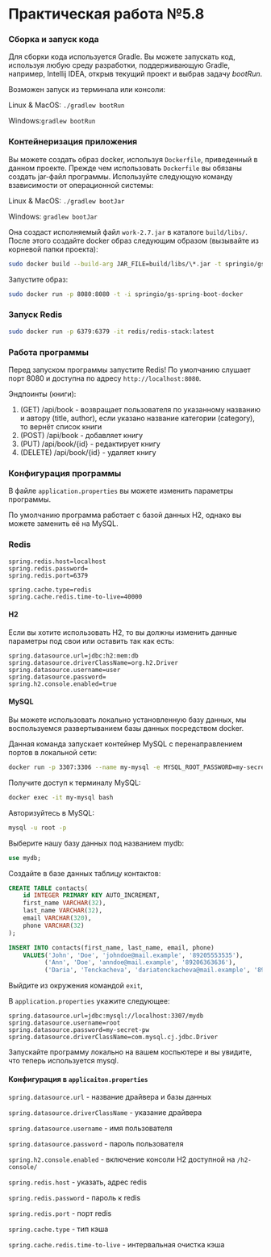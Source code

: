 # Практическая работа №5.8
### Сборка и запуск кода
Для сборки кода используется Gradle.
Вы можете запускать код, используя любую среду разработки,
поддерживающую Gradle, например, Intellij IDEA, открыв текущий проект и выбрав задачу *bootRun*.

Возможен запуск из терминала или консоли:

Linux & MacOS:
``
./gradlew bootRun
``

Windows:``
gradlew bootRun
``

### Контейнеризация приложения
Вы можете создать образ docker, используя ``Dockerfile``, приведенный в данном проекте.
Прежде чем использовать ``Dockerfile`` вы обязаны создать jar-файл программы.
Используйте следующую команду взависимости от операционной системы:

Linux & MacOS: ``./gradlew bootJar``

Windows: ``gradlew bootJar``

Она создаст исполняемый файл ``work-2.7.jar`` в каталоге ``build/libs/``.
После этого создайте docker образ следующим образом (вызывайте из корневой папки проекта):

```bash
sudo docker build --build-arg JAR_FILE=build/libs/\*.jar -t springio/gs-spring-boot-docker .
``` 

Запустите образ:
```bash
sudo docker run -p 8080:8080 -t -i springio/gs-spring-boot-docker 
```

### Запуск Redis
```bash
sudo docker run -p 6379:6379 -it redis/redis-stack:latest 
```

### Работа программы
Перед запуском программы запустите Redis!
По умолчанию слушает порт 8080 и доступна по адресу ``http://localhost:8080``.

Эндпоинты (книги):
1. (GET) /api/book - возвращает пользователя по указанному названию и автору (title, author), если указано название категории (category), то вернёт список книги
2. (POST) /api/book - добавляет книгу
3. (PUT) /api/book/{id} - редактирует книгу
4. (DELETE) /api/book/{id} - удаляет книгу

### Конфигурация программы
В файле ```application.properties``` вы можете изменить параметры программы.

По умолчанию программа работает с базой данных H2, однако вы можете заменить её на MySQL.

### Redis
```properties
spring.redis.host=localhost
spring.redis.password=
spring.redis.port=6379

spring.cache.type=redis
spring.cache.redis.time-to-live=40000
```

#### H2
Если вы хотите использовать H2, то вы должны изменить данные параметры под свои или оставить так как есть:
```properties
spring.datasource.url=jdbc:h2:mem:db
spring.datasource.driverClassName=org.h2.Driver
spring.datasource.username=user
spring.datasource.password=
spring.h2.console.enabled=true
```

#### MySQL
Вы можете использовать локально установленную базу данных, мы воспользуемся развертыванием базы данных посредством docker.

Данная команда запускает контейнер MySQL c перенаправлением портов в локальной сети:
```bash
docker run -p 3307:3306 --name my-mysql -e MYSQL_ROOT_PASSWORD=my-secret-pw -e MYSQL_DATABASE=mydb -d mysql:latest
```

Получите доступ к терминалу MySQL:
```bash
docker exec -it my-mysql bash
```

Авторизуйтесь в MySQL:
```bash
mysql -u root -p
```

Выберите нашу базу данных под названием mydb:
```sql
use mydb;
```

Создайте в базе данных таблицу контактов:
```sql
CREATE TABLE contacts(
    id INTEGER PRIMARY KEY AUTO_INCREMENT,
    first_name VARCHAR(32),
    last_name VARCHAR(32),
    email VARCHAR(320),
    phone VARCHAR(32)
);

INSERT INTO contacts(first_name, last_name, email, phone)
    VALUES('John', 'Doe', 'johndoe@mail.example', '89205553535'),
          ('Ann', 'Doe', 'anndoe@mail.example', '89206363636'),
          ('Daria', 'Tenckacheva', 'dariatenckacheva@mail.example', '89512145467');
```

Выйдите из окружения командой ``exit``,

В ``application.properties`` укажите следующее:
```properties
spring.datasource.url=jdbc:mysql://localhost:3307/mydb
spring.datasource.username=root
spring.datasource.password=my-secret-pw
spring.datasource.driverClassName=com.mysql.cj.jdbc.Driver
```

Запускайте программу локально на вашем коспьютере и вы увидите, что теперь используется mysql.

#### Конфигурация в ``applicaiton.properties``

``spring.datasource.url`` - название драйвера и базы данных

``spring.datasource.driverClassName`` - указание драйвера

``spring.datasource.username`` - имя пользователя

``spring.datasource.password`` - пароль пользователя

``spring.h2.console.enabled`` - включение консоли H2 доступной на ``/h2-console/``

``spring.redis.host`` - указать, адрес redis

``spring.redis.password`` - пароль к redis

``spring.redis.port`` - порт redis

``spring.cache.type`` - тип кэша

``spring.cache.redis.time-to-live`` - интервальная очистка кэша
